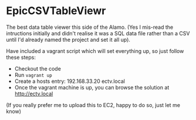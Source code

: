 # EpicCSVTableViewr

The best data table viewer this side of the Alamo. (Yes I mis-read the intructions initially and didn't realise it was
a SQL data file rather than a CSV until I'd already named the project and set it all up).

Have included a vagrant script which will set everything up, so just follow these steps:

* Checkout the code
* Run `vagrant up`
* Create a hosts entry: 192.168.33.20 ectv.local
* Once the vagrant machine is up, you can browse the solution at http://ectv.local

(If you really prefer me to upload this to EC2, happy to do so, just let me know)